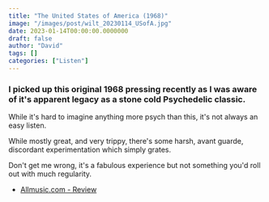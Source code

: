 ```yaml
---
title: "The United States of America (1968)"
image: "/images/post/wilt_20230114_USofA.jpg"
date: 2023-01-14T00:00:00.0000000
draft: false
author: "David"
tags: []
categories: ["Listen"]
---
```

### I picked up this original 1968 pressing recently as I was aware of it's apparent legacy as a stone cold Psychedelic classic.

 While it's hard to imagine anything more psych than this, it's not always an easy listen. 

 While mostly great, and very trippy, there's some harsh, avant guarde, discordant experimentation which simply grates.

 Don't get me wrong, it's a fabulous experience but not something you'd roll out with much regularity.

-  [Allmusic.com - Review](https://www.allmusic.com/album/the-united-states-of-america-mw0000207966)